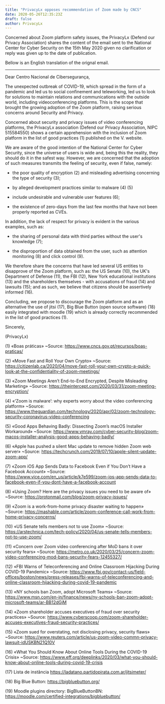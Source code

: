 ```yaml
---
title: "PrivacyLx opposes recommendation of Zoom made by CNCS"
date: 2020-05-26T12:35:23Z
draft: false
author: PrivacyLx
---
```


Concerned about Zoom platform safety issues, the PrivacyLx (Defend our
Privacy Association) shares the content of the email sent to the
National Center for Cyber Security on the 15th May 2020 given no
clarification or reply was given up to the date of publication.

Bellow is an English translation of the orignal email.

----

Dear Centro Nacional de Cibersegurança,

The unexpected outbreak of COVID-19, which spread in the form of a
pandemic and led us to social confinement and teleworking, led us to
look for solutions to maintain relations and communications with the
outside world, including videoconferencing platforms. This is the
scope that brought the growing adoption of the Zoom platform, raising
serious concerns around Security and Privacy.

Concerned about security and privacy issues of video conferencing
platforms, the PrivacyLx association (Defend our Privacy Association,
NIPC 515584550) shows a certain apprehension with the inclusion of
Zoom platform in the list of good practices (1) published on the
V. website.

We are aware of the good intention of the National Center for Cyber
Security, since the universe of users is wide and, being this the
reality, they should do it in the safest way. However, we are
concerned that the adoption of such measures transmits the feeling of
security, even if false, namely:

- the poor quality of encryption (2) and misleading advertising concerning the type of security (3); 

- by alleged development practices similar to malware (4) (5)

- include undesirable and vulnerable user features (6); 

- the existence of zero-days from the last few months that have not been properly reported as CVEs.

In addition, the lack of respect for privacy is evident in the various examples, such as:

- the sharing of personal data with third parties without the user's knowledge (7); 

- the disproportion of data obtained from the user, such as attention monitoring (8) and click control (9).

We therefore share the concerns that have led several US entities to
disapprove of the Zoom platform, such as: the US Senate (10), the
UK's Department of Defense (11), the FBI (12), New York educational
institutions (13) and the shareholders themselves - with accusations
of fraud (14) and lawsuits (15); and as such, we believe that citizens
should be assertively informed (16).

Concluding, we propose to discourage the Zoom platform and as an
alternative the use of jitsi (17), Big Blue Button (open source
software) (18) easily integrated with moodle (19) which is already
correctly recommended in the list of good practices (1).


Sincerely,

(PrivacyLx)


(1) «Boas práticas» ~Source: https://www.cncs.gov.pt/recursos/boas-praticas/

(2) «Move Fast and Roll Your Own Crypto» ~Source: https://citizenlab.ca/2020/04/move-fast-roll-your-own-crypto-a-quick-look-at-the-confidentiality-of-zoom-meetings/

(3) «Zoom Meetings Aren’t End-to-End Encrypted, Despite Misleading Marketing» ~Source: https://theintercept.com/2020/03/31/zoom-meeting-encryption/

(4) «‘Zoom is malware’: why experts worry about the video conferencing platform» ~Source: https://www.theguardian.com/technology/2020/apr/02/zoom-technology-security-coronavirus-video-conferencing

(5) «Good Apps Behaving Badly: Dissecting Zoom’s macOS Installer Workaround» ~Source: https://www.vmray.com/cyber-security-blog/zoom-macos-installer-analysis-good-apps-behaving-badly/

(6) «Apple has pushed a silent Mac update to remove hidden Zoom web server» ~Source: https://techcrunch.com/2019/07/10/apple-silent-update-zoom-app/

(7) «Zoom iOS App Sends Data to Facebook Even if You Don’t Have a Facebook Account» ~Source: https://www.vice.com/en_us/article/k7e599/zoom-ios-app-sends-data-to-facebook-even-if-you-dont-have-a-facebook-account

(8) «Using Zoom? Here are the privacy issues you need to be aware of» ~Source: https://protonmail.com/blog/zoom-privacy-issues/

(9) «Zoom is a work-from-home privacy disaster waiting to happen» ~Source: https://mashable.com/article/zoom-conference-call-work-from-home-privacy-concerns/

(10) «US Senate tells members not to use Zoom» ~Source: https://arstechnica.com/tech-policy/2020/04/us-senate-tells-members-not-to-use-zoom/

(11) «Concern over Zoom video conferencing after MoD bans it over security fears» ~Source: https://metro.co.uk/2020/03/25/concern-zoom-video-conferencing-mod-bans-security-fears-12455327/

(12) «FBI Warns of Teleconferencing and Online Classroom Hijacking During COVID-19 Pandemic» ~Source: https://www.fbi.gov/contact-us/field-offices/boston/news/press-releases/fbi-warns-of-teleconferencing-and-online-classroom-hijacking-during-covid-19-pandemic

(13) «NY schools ban Zoom, adopt Microsoft Teams» ~Source: https://www.msn.com/en-in/finance/news/ny-schools-ban-zoom-adopt-microsoft-teams/ar-BB12dGjM

(14) «Zoom shareholder accuses executives of fraud over security practices» ~Source: https://www.cyberscoop.com/zoom-shareholder-accuses-executives-fraud-security-practices/

(15) «Zoom sued for overstating, not disclosing privacy, security flaws» ~Source: https://www.reuters.com/article/us-zoom-video-commn-privacy-lawsuit-idUSKBN21Q10V

(16) «What You Should Know About Online Tools During the COVID-19 Crisis» ~Source: https://www.eff.org/deeplinks/2020/03/what-you-should-know-about-online-tools-during-covid-19-crisis

(17) Lista de instância https://ladatano.partidopirata.com.ar/jitsimeter/

(18) Big Blue Button: https://bigbluebutton.org/

(19) Moodle plugins directory: BigBlueButtonBN: https://moodle.com/certified-integrations/bigbluebutton/

